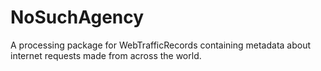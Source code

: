 # NoSuchAgency
A processing package for WebTrafficRecords containing metadata about internet requests made from across the world.
